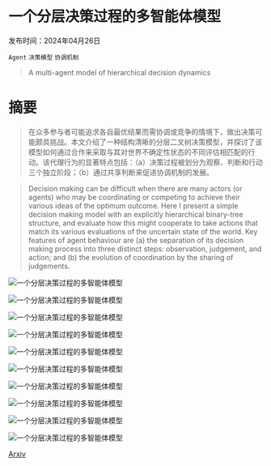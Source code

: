 # 一个分层决策过程的多智能体模型

发布时间：2024年04月26日

`Agent` `决策模型` `协调机制`

> A multi-agent model of hierarchical decision dynamics

# 摘要

> 在众多参与者可能追求各自最优结果而需协调或竞争的情境下，做出决策可能颇具挑战。本文介绍了一种结构清晰的分层二叉树决策模型，并探讨了该模型如何通过合作来采取与其对世界不确定性状态的不同评估相匹配的行动。该代理行为的显著特点包括：（a）决策过程被划分为观察、判断和行动三个独立阶段；（b）通过共享判断来促进协调机制的发展。

> Decision making can be difficult when there are many actors (or agents) who may be coordinating or competing to achieve their various ideas of the optimum outcome. Here I present a simple decision making model with an explicitly hierarchical binary-tree structure, and evaluate how this might cooperate to take actions that match its various evaluations of the uncertain state of the world. Key features of agent behaviour are (a) the separation of its decision making process into three distinct steps: observation, judgement, and action; and (b) the evolution of coordination by the sharing of judgements.

![一个分层决策过程的多智能体模型](../../..//opt/data/Projects/HuggingArxiv/paper_images/2404.17477/x1.png)

![一个分层决策过程的多智能体模型](../../..//opt/data/Projects/HuggingArxiv/paper_images/2404.17477/x2.png)

![一个分层决策过程的多智能体模型](../../..//opt/data/Projects/HuggingArxiv/paper_images/2404.17477/x3.png)

![一个分层决策过程的多智能体模型](../../..//opt/data/Projects/HuggingArxiv/paper_images/2404.17477/x4.png)

![一个分层决策过程的多智能体模型](../../..//opt/data/Projects/HuggingArxiv/paper_images/2404.17477/x5.png)

![一个分层决策过程的多智能体模型](../../..//opt/data/Projects/HuggingArxiv/paper_images/2404.17477/x6.png)

![一个分层决策过程的多智能体模型](../../..//opt/data/Projects/HuggingArxiv/paper_images/2404.17477/x7.png)

![一个分层决策过程的多智能体模型](../../..//opt/data/Projects/HuggingArxiv/paper_images/2404.17477/x8.png)

![一个分层决策过程的多智能体模型](../../..//opt/data/Projects/HuggingArxiv/paper_images/2404.17477/x9.png)

![一个分层决策过程的多智能体模型](../../..//opt/data/Projects/HuggingArxiv/paper_images/2404.17477/x10.png)

[Arxiv](https://arxiv.org/abs/2404.17477)